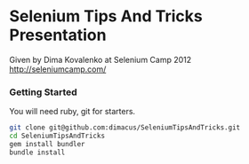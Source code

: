 Selenium Tips And Tricks Presentation
=====================================

Given by Dima Kovalenko at Selenium Camp 2012
http://seleniumcamp.com/

### Getting Started

You will need ruby, git for starters.

```bash
git clone git@github.com:dimacus/SeleniumTipsAndTricks.git
cd SeleniumTipsAndTricks
gem install bundler
bundle install
```
